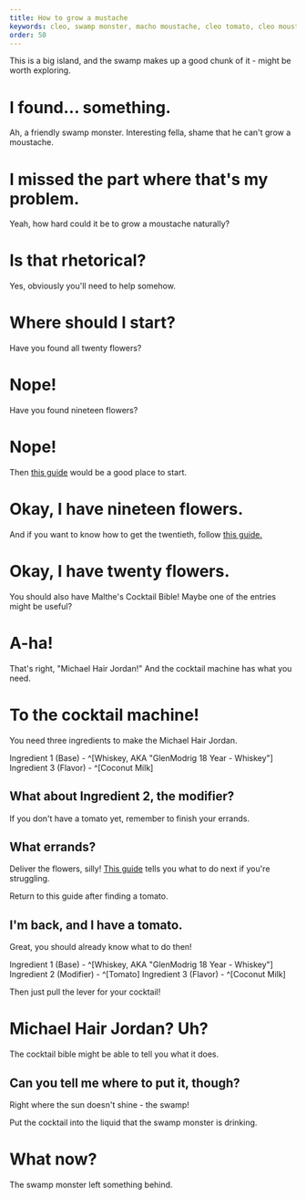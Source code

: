 ```yaml
---
title: How to grow a mustache
keywords: cleo, swamp monster, macho moustache, cleo tomato, cleo moustache puzzle
order: 50
---
```


This is a big island, and the swamp makes up a good chunk of it - might be worth exploring.

# I found... something.
Ah, a friendly swamp monster. Interesting fella, shame that he can't grow a moustache.

# I missed the part where that's my problem.
Yeah, how hard could it be to grow a moustache naturally?

# Is that rhetorical?
Yes, obviously you'll need to help somehow.

# Where should I start?
Have you found all twenty flowers?

# Nope!
Have you found nineteen flowers?

# Nope!
Then [this guide](siren.md) would be a good place to start.

# Okay, I have nineteen flowers.
And if you want to know how to get the twentieth, follow [this guide.](shrimp.md)

# Okay, I have twenty flowers.
You should also have Malthe's Cocktail Bible! Maybe one of the entries might be useful?

# A-ha!
That's right, "Michael Hair Jordan!" And the cocktail machine has what you need.

# To the cocktail machine!
You need three ingredients to make the Michael Hair Jordan.

Ingredient 1 (Base) - ^[Whiskey, AKA "GlenModrig 18 Year - Whiskey"]
Ingredient 3 (Flavor) - ^[Coconut Milk]

## What about Ingredient 2, the modifier?
If you don't have a tomato yet, remember to finish your errands.

## What errands?
Deliver the flowers, silly! [This guide](jichomilele.md) tells you what to do next if you're struggling.

Return to this guide after finding a tomato.

## I'm back, and I have a tomato.
Great, you should already know what to do then!

Ingredient 1 (Base) - ^[Whiskey, AKA "GlenModrig 18 Year - Whiskey"]
Ingredient 2 (Modifier) - ^[Tomato]
Ingredient 3 (Flavor) - ^[Coconut Milk]

Then just pull the lever for your cocktail!

# Michael Hair Jordan? Uh?
The cocktail bible might be able to tell you what it does.

## Can you tell me where to put it, though?
Right where the sun doesn't shine - the swamp! 

Put the cocktail into the liquid that the swamp monster is drinking.

# What now?
The swamp monster left something behind.